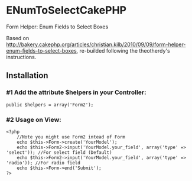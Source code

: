 ENumToSelectCakePHP
===================

Form Helper: Enum Fields to Select Boxes

Based on http://bakery.cakephp.org/articles/christian.kilb/2010/09/09/form-helper-enum-fields-to-select-boxes, re-builded following the theotherdy's instructions.

## Installation

### #1 Add the attribute $helpers in your Controller:

	public $helpers = array('Form2');
	
### #2 Usage on View:

	<?php
		//Note you might use Form2 intead of Form
		echo $this->Form->create('YourModel');
		echo $this->Form2->input('YourModel.your_field', array('type' => 'select')); //For select field (Default)
		echo $this->Form2->input('YourModel.your_field', array('type' => 'radio')); //For radio field
		echo $this->Form->end('Submit');
	?>

